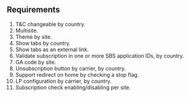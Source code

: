 ## Requirements

1. T&C changeable by country.
2. Multisite.
3. Theme by site.
4. Show tabs by country.
5. Show tabs as an external link.
6. Validate subscription in one or more SBS application IDs, by country.
7. GA code by site.
8. Unsubscription button by carrier, by country.
9. Support redirect on home by checking a stop flag.
10. LP configuration by carrier, by country.
11. Subscription check enabling/disabling per site.
